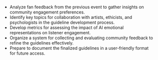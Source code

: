 - Analyze fan feedback from the previous event to gather insights on community engagement preferences.
- Identify key topics for collaboration with artists, ethicists, and psychologists in the guideline development process.
- Develop metrics for assessing the impact of AI emotional representations on listener engagement.
- Organize a system for collecting and evaluating community feedback to refine the guidelines effectively.
- Prepare to document the finalized guidelines in a user-friendly format for future access.